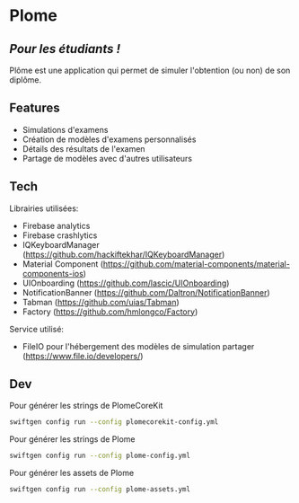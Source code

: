 # Plome
## _Pour les étudiants !_

Plôme est une application qui permet de simuler l'obtention (ou non) de son diplôme.

## Features

- Simulations d'examens
- Création de modèles d'examens personnalisés
- Détails des résultats de l'examen
- Partage de modèles avec d'autres utilisateurs

## Tech

Librairies utilisées:

- Firebase analytics 
- Firebase crashlytics
- IQKeyboardManager (https://github.com/hackiftekhar/IQKeyboardManager)
- Material Component (https://github.com/material-components/material-components-ios)
- UIOnboarding (https://github.com/lascic/UIOnboarding)
- NotificationBanner (https://github.com/Daltron/NotificationBanner)
- Tabman (https://github.com/uias/Tabman)
- Factory (https://github.com/hmlongco/Factory)

Service utilisé:

- FileIO pour l'hébergement des modèles de simulation partager (https://www.file.io/developers/)

## Dev

Pour générer les strings de PlomeCoreKit
```sh
swiftgen config run --config plomecorekit-config.yml
```

Pour générer les strings de Plome
```sh
swiftgen config run --config plome-config.yml
```

Pour générer les assets de Plome
```sh
swiftgen config run --config plome-assets.yml
```
